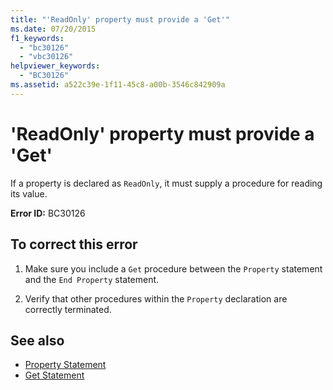 ```yaml
---
title: "'ReadOnly' property must provide a 'Get'"
ms.date: 07/20/2015
f1_keywords: 
  - "bc30126"
  - "vbc30126"
helpviewer_keywords: 
  - "BC30126"
ms.assetid: a522c39e-1f11-45c8-a00b-3546c842909a
---
```

# 'ReadOnly' property must provide a 'Get'
If a property is declared as `ReadOnly`, it must supply a procedure for reading its value.  
  
 **Error ID:** BC30126  
  
## To correct this error  
  
1. Make sure you include a `Get` procedure between the `Property` statement and the `End Property` statement.  
  
2. Verify that other procedures within the `Property` declaration are correctly terminated.  
  
## See also

- [Property Statement](../../visual-basic/language-reference/statements/property-statement.md)
- [Get Statement](../../visual-basic/language-reference/statements/get-statement.md)
